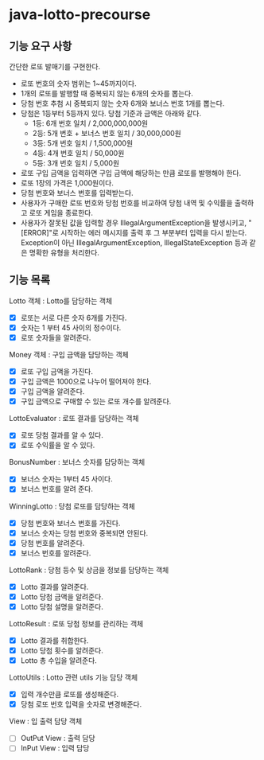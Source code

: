 # java-lotto-precourse

## 기능 요구 사항
간단한 로또 발매기를 구현한다.
- 로또 번호의 숫자 범위는 1~45까지이다.
- 1개의 로또를 발행할 때 중복되지 않는 6개의 숫자를 뽑는다.
- 당첨 번호 추첨 시 중복되지 않는 숫자 6개와 보너스 번호 1개를 뽑는다.
- 당첨은 1등부터 5등까지 있다. 당첨 기준과 금액은 아래와 같다.
    - 1등: 6개 번호 일치 / 2,000,000,000원
    - 2등: 5개 번호 + 보너스 번호 일치 / 30,000,000원
    - 3등: 5개 번호 일치 / 1,500,000원
    - 4등: 4개 번호 일치 / 50,000원
    - 5등: 3개 번호 일치 / 5,000원
- 로또 구입 금액을 입력하면 구입 금액에 해당하는 만큼 로또를 발행해야 한다.
- 로또 1장의 가격은 1,000원이다.
- 당첨 번호와 보너스 번호를 입력받는다.
- 사용자가 구매한 로또 번호와 당첨 번호를 비교하여 당첨 내역 및 수익률을 출력하고 로또 게임을 종료한다.
- 사용자가 잘못된 값을 입력할 경우 IllegalArgumentException을 발생시키고, "[ERROR]"로 시작하는 에러 메시지를 출력 후 그 부분부터 입력을 다시 받는다. Exception이 아닌 IllegalArgumentException, IllegalStateException 등과 같은 명확한 유형을 처리한다.

## 기능 목록
Lotto 객체 : Lotto를 담당하는 객체
- [x] 로또는 서로 다른 숫자 6개를 가진다.
- [x] 숫자는 1 부터 45 사이의 정수이다.
- [x] 로또 숫자들을 알려준다.

Money 객체 : 구입 금액을 담당하는 객체
- [x] 로또 구입 금액을 가진다.
- [x] 구입 금액은 1000으로 나누어 떨어져야 한다.
- [x] 구입 금액을 알려준다.
- [x] 구입 금액으로 구매할 수 있는 로또 개수를 알려준다.

LottoEvaluator : 로또 결과를 담당하는 객체
- [X] 로또 당첨 결과를 알 수 있다.
- [X] 로또 수익률을 알 수 있다.

BonusNumber : 보너스 숫자를 담당하는 객체
- [x] 보너스 숫자는 1부터 45 사이다.
- [x] 보너스 번호를 알려 준다.

WinningLotto : 당첨 로또를 담당하는 객체
- [x] 당첨 번호와 보너스 번호를 가진다.
- [x] 보너스 숫자는 당첨 번호와 중복되면 안된다.
- [x] 당첨 번호를 알려준다.
- [x] 보너스 번호를 알려준다.

LottoRank : 당첨 등수 및 상금을 정보를 담당하는 객체
- [x] Lotto 결과를 알려준다.
- [x] Lotto 당첨 금액을 알려준다.
- [x] Lotto 당첨 설명을 알려준다.

LottoResult : 로또 당첨 정보를 관리하는 객체
- [x] Lotto 결과를 취합한다.
- [x] Lotto 당첨 횟수를 알려준다.
- [x] Lotto 총 수입을 알려준다.

LottoUtils : Lotto 관련 utils 기능 담당 객체
- [x] 입력 개수만큼 로또를 생성해준다.
- [x] 당첨 로또 번호 입력을 숫자로 변경해준다.

View : 입 출력 담당 객체
- [ ] OutPut View : 출력 담당
- [ ] InPut View : 입력 담당